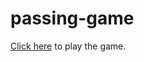 # passing-game
[Click here](<https://jlo-1992.github.io/passing-game/index.html>) to play the game.
